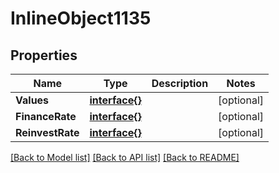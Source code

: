 # InlineObject1135

## Properties

Name | Type | Description | Notes
------------ | ------------- | ------------- | -------------
**Values** | [**interface{}**](.md) |  | [optional] 
**FinanceRate** | [**interface{}**](.md) |  | [optional] 
**ReinvestRate** | [**interface{}**](.md) |  | [optional] 

[[Back to Model list]](../README.md#documentation-for-models) [[Back to API list]](../README.md#documentation-for-api-endpoints) [[Back to README]](../README.md)


